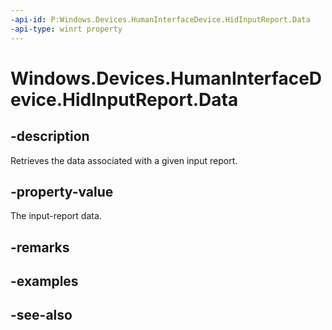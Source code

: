 ```yaml
---
-api-id: P:Windows.Devices.HumanInterfaceDevice.HidInputReport.Data
-api-type: winrt property
---
```


<!-- Property syntax
public Windows.Storage.Streams.IBuffer Data { get; }
-->

# Windows.Devices.HumanInterfaceDevice.HidInputReport.Data

## -description
Retrieves the data associated with a given input report.

## -property-value
The input-report data.

## -remarks

## -examples

## -see-also
